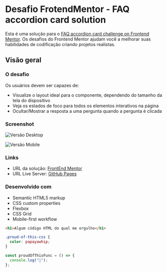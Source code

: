 # Desafio FrotendMentor - FAQ accordion card solution

Esta é uma solução para o [FAQ accordion card challenge on Frontend Mentor](https://www.frontendmentor.io/challenges/faq-accordion-card-XlyjD0Oam). Os desafios do Frontend Mentor ajudam você a melhorar suas habilidades de codificação criando projetos realistas.

## Visão geral

### O desafio

Os usuários devem ser capazes de:

- Visualize o layout ideal para o componente, dependendo do tamanho da tela do dispositivo
- Veja os estados de foco para todos os elementos interativos na página
- Ocultar/Mostrar a resposta a uma pergunta quando a pergunta é clicada

### Screenshot

![Versão Desktop](https://cdn.discordapp.com/attachments/1031955969820852305/1035674070823473202/Screenshot_2.png)

![Versão Mobile](https://cdn.discordapp.com/attachments/1031955969820852305/1035674740729319424/mobile-design.jpg)

### Links

- URL da solução: [FrontEnd Mentor](https://your-solution-url.com)
- URL Live Server: [GitHub Pages](https://your-live-site-url.com)

### Desenvolvido com

- Semantic HTML5 markup
- CSS custom properties
- Flexbox
- CSS Grid
- Mobile-first workflow

```html
<h1>Algum código HTML do qual me orgulho</h1>
```

```css
.proud-of-this-css {
  color: papayawhip;
}
```

```js
const proudOfThisFunc = () => {
  console.log("🎉");
};
```
